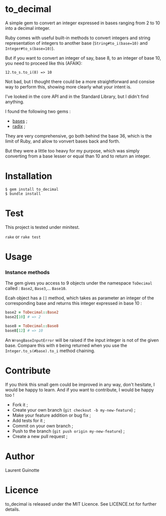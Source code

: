 # to_decimal

A simple gem to convert an integer expressed in bases
ranging from 2 to 10 into a decimal integer.

Ruby comes with useful built-in methods to convert integers and string
representation of integers to another base (`String#to_i(base=10)` and 
`Integer#to_s(base=10)`).

But if you want to convert an integer of say, base 8, to an integer of base 10,
you need to proceed like this (AFAIK):

`12.to_s.to_i(8) => 10`

Not bad, but I thought there could be a more straightforward and consise way to
perform this, showing more clearly what your intent is.

I've looked in the core API and in the Standard Library, but I didn't find
anything. 

I found the following two gems :
- [bases](https://github.com/whatyouhide/bases) ;
- [radix](https://github.com/rubyworks/radix) ;

They are very comprehensive, go both behind the base 36, which is the limit
of Ruby, and allow to vonvert bases back and forth.

But they were a little too heavy for my purpose, which was simply
converting from a base lesser or equal than 10 and to return an integer.


# Installation
```shell
$ gem install to_decimal
$ bundle install
```

# Test

This project is tested under minitest.

`rake` or `rake test`

# Usage

### Instance methods

The gem gives you access to 9 objects under the namespace `ToDecimal` called :
`Base2`, `Base3`,... `Base10`.

Ecah object has a `[]` method, which takes as parameter an integer of the
corresponding base and returns this integer expressed in base 10 :

```ruby
base2 = ToDecimal::Base2
base2[10] # => 2

base8 = ToDecimal::Base8
base8[12] # => 10
```

An `WrongBaseInputError` will be raised if the input integer is not of the
given base. Compare this with `0` being returned when you use the 
`Integer.to_s(#base).to_i` method chaining.


# Contribute

If you think this small gem could be improved in any way, don't hesitate,
I would be happy to learn. And if you want to contribute, I would be happy too !

- Fork it ;
- Create your own branch (`git checkout -b my-new-feature`) ;
- Make your feature addition or bug fix ;
- Add tests for it ;
- Commit on your own branch ;
- Push to the branch (`git push origin my-new-feature`) ;
- Create a new pull request ;

# Author

Laurent Guinotte


# Licence

to_decimal is released under the MIT Licence. See LICENCE.txt
for further details.
